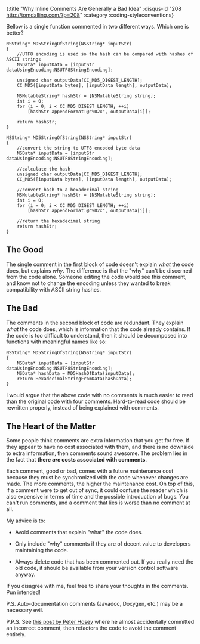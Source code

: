 {:title "Why Inline Comments Are Generally a Bad Idea"
 :disqus-id "208 http://tomdalling.com/?p=208"
 :category :coding-styleconventions}

Bellow is a single function commented in two different ways. Which one is
better?

```objc
NSString* MD5StringOfString(NSString* inputStr)
{
    //UTF8 encoding is used so the hash can be compared with hashes of ASCII strings
    NSData* inputData = [inputStr dataUsingEncoding:NSUTF8StringEncoding];

    unsigned char outputData[CC_MD5_DIGEST_LENGTH];
    CC_MD5([inputData bytes], [inputData length], outputData);

    NSMutableString* hashStr = [NSMutableString string];
    int i = 0;
    for (i = 0; i < CC_MD5_DIGEST_LENGTH; ++i)
        [hashStr appendFormat:@"%02x", outputData[i]];
 
    return hashStr;
}

```

```objc
NSString* MD5StringOfString(NSString* inputStr)
{
    //convert the string to UTF8 encoded byte data
    NSData* inputData = [inputStr dataUsingEncoding:NSUTF8StringEncoding];

    //calculate the hash
    unsigned char outputData[CC_MD5_DIGEST_LENGTH];
    CC_MD5([inputData bytes], [inputData length], outputData);

    //convert hash to a hexadecimal string
    NSMutableString* hashStr = [NSMutableString string];
    int i = 0;
    for (i = 0; i < CC_MD5_DIGEST_LENGTH; ++i)
        [hashStr appendFormat:@"%02x", outputData[i]];
 
    //return the hexadecimal string
    return hashStr;
}

```

<!--more-->

The Good
--------

The single comment in the first block of code doesn't explain *what* the code
does, but explains *why*. The difference is that the "why" can't be discerned
from the code alone. Someone editing the code would see this comment, and know
not to change the encoding unless they wanted to break compatibility with ASCII
string hashes.

The Bad
-------

The comments in the second block of code are redundant. They explain *what* the
code does, which is information that the code already contains. If the code is
too difficult to understand, then it should be decomposed into functions with
meaningful names like so:

```objc
NSString* MD5StringOfString(NSString* inputStr)
{
    NSData* inputData = [inputStr dataUsingEncoding:NSUTF8StringEncoding];
    NSData* hashData = MD5HashOfData(inputData);
    return HexadecimalStringFromData(hashData);
}
```

I would argue that the above code with no comments is much easier to read than
the original code with four comments. Hard-to-read code should be rewritten
properly, instead of being explained with comments. 

The Heart of the Matter
-----------------------

Some people think comments are extra information that you get for free. If
they appear to have no cost associated with them, and there is no downside to
extra information, then comments sound awesome. The problem lies in the fact
that **there *are* costs associated with comments**.

Each comment, good or bad, comes with a future maintenance cost because they
must be synchronized with the code whenever changes are made. The more
comments, the higher the maintenance cost. On top of this, if a comment were to
get out of sync, it could confuse the reader which is also expensive in terms
of time and the possible introduction of bugs. You can't run comments, and a
comment that lies is worse than no comment at all.

My advice is to:

 -  Avoid comments that explain "what" the code does.

 -  Only include "why" comments if they are of decent value to developers
    maintaining the code.

 -  Always delete code that has been commented out. If you really need the old
    code, it should be available from your version control software anyway.

If you disagree with me, feel free to share your thoughts in the comments. Pun
intended!

P.S. Auto-documentation comments (Javadoc, Doxygen, etc.) may be a necessary
evil.

P.P.S. See [this post by Peter Hosey][] where he almost accidentally committed an incorrect
comment, then refactors the code to avoid the comment entirely.

[this post by Peter Hosey]: http://boredzo.org/blog/archives/2009-08-14/variables-for-clarification "Variables for clarification"

